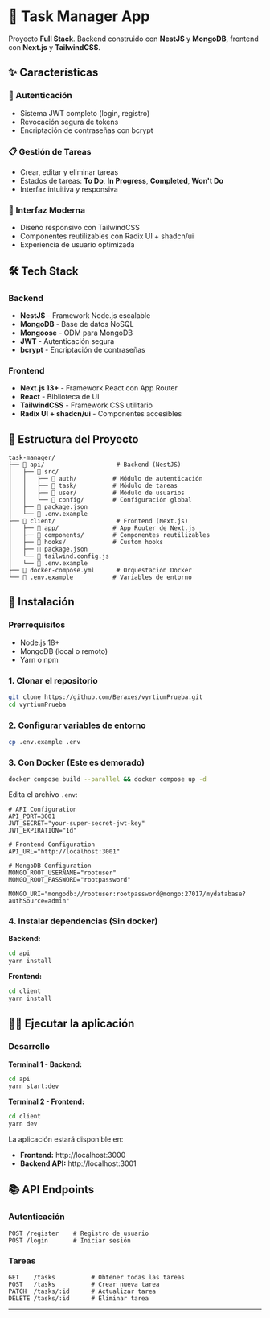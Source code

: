# 📝 Task Manager App

Proyecto **Full Stack**. Backend construido con **NestJS** y **MongoDB**, frontend con **Next.js** y **TailwindCSS**.

## ✨ Características

### 🔐 Autenticación
- Sistema JWT completo (login, registro)
- Revocación segura de tokens
- Encriptación de contraseñas con bcrypt

### 📋 Gestión de Tareas
- Crear, editar y eliminar tareas
- Estados de tareas: **To Do**, **In Progress**, **Completed**, **Won't Do**
- Interfaz intuitiva y responsiva

### 🎨 Interfaz Moderna
- Diseño responsivo con TailwindCSS
- Componentes reutilizables con Radix UI + shadcn/ui
- Experiencia de usuario optimizada

## 🛠️ Tech Stack

### Backend
- **NestJS** - Framework Node.js escalable
- **MongoDB** - Base de datos NoSQL
- **Mongoose** - ODM para MongoDB
- **JWT** - Autenticación segura
- **bcrypt** - Encriptación de contraseñas

### Frontend
- **Next.js 13+** - Framework React con App Router
- **React** - Biblioteca de UI
- **TailwindCSS** - Framework CSS utilitario
- **Radix UI + shadcn/ui** - Componentes accesibles

## 📁 Estructura del Proyecto

```
task-manager/
├── 📂 api/                    # Backend (NestJS)
│   ├── 📂 src/
│   │   ├── 📂 auth/          # Módulo de autenticación
│   │   ├── 📂 task/          # Módulo de tareas
│   │   ├── 📂 user/          # Módulo de usuarios
│   │   └── 📂 config/        # Configuración global
│   ├── 📄 package.json
│   └── 📄 .env.example
├── 📂 client/                 # Frontend (Next.js)
│   ├── 📂 app/               # App Router de Next.js
│   ├── 📂 components/        # Componentes reutilizables
│   ├── 📂 hooks/             # Custom hooks
│   ├── 📄 package.json
│   └── 📄 tailwind.config.js
│   └── 📄 .env.example
├── 📄 docker-compose.yml      # Orquestación Docker
└── 📄 .env.example           # Variables de entorno
```

## 🚀 Instalación

### Prerrequisitos
- Node.js 18+
- MongoDB (local o remoto)
- Yarn o npm

### 1. Clonar el repositorio
```bash
git clone https://github.com/Beraxes/vyrtiumPrueba.git
cd vyrtiumPrueba
```

### 2. Configurar variables de entorno
```bash
cp .env.example .env
```
### 3. Con Docker (Este es demorado)
```bash
docker compose build --parallel && docker compose up -d
```

Edita el archivo `.env`:
```env
# API Configuration
API_PORT=3001
JWT_SECRET="your-super-secret-jwt-key"
JWT_EXPIRATION="1d"

# Frontend Configuration
API_URL="http://localhost:3001"

# MongoDB Configuration
MONGO_ROOT_USERNAME="rootuser"
MONGO_ROOT_PASSWORD="rootpassword"

MONGO_URI="mongodb://rootuser:rootpassword@mongo:27017/mydatabase?authSource=admin"
```

### 4. Instalar dependencias (Sin docker)

**Backend:**
```bash
cd api
yarn install
```

**Frontend:**
```bash
cd client
yarn install
```

## 🏃‍♂️ Ejecutar la aplicación

### Desarrollo
**Terminal 1 - Backend:**
```bash
cd api
yarn start:dev
```

**Terminal 2 - Frontend:**
```bash
cd client
yarn dev
```

La aplicación estará disponible en:
- **Frontend:** http://localhost:3000
- **Backend API:** http://localhost:3001

## 📚 API Endpoints

### Autenticación
```
POST /register    # Registro de usuario
POST /login       # Iniciar sesión
```

### Tareas
```
GET    /tasks          # Obtener todas las tareas
POST   /tasks          # Crear nueva tarea
PATCH  /tasks/:id      # Actualizar tarea
DELETE /tasks/:id      # Eliminar tarea
```
---
